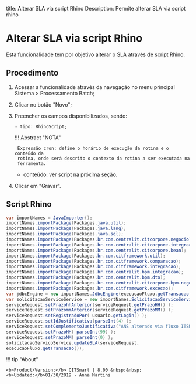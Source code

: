 title: Alterar SLA via script Rhino
Description: Permite alterar SLA via script rhino
# Alterar SLA via script Rhino

Esta funcionalidade tem por objetivo alterar o SLA através de script Rhino.

Procedimento
------------

1. Acessar a funcionalidade através da navegação no menu principal Sistema \>
    Processamento Batch;

2. Clicar no botão "Novo";

3. Preencher os campos disponibilizados, sendo:

       - tipo: RhinoScript;
    

    !!! Abstract "NOTA"

        Expressão cron: define o horário de execução da rotina e o conteúdo da
        rotina, onde será descrito o contexto da rotina a ser executada na
        ferramenta.

   - conteúdo: ver script na próxima seção.

4. Clicar em "Gravar".

Script Rhino
------------

```java
var importNames = JavaImporter();
importNames.importPackage(Packages.java.util);
importNames.importPackage(Packages.java.lang);
importNames.importPackage(Packages.java.sql);
importNames.importPackage(Packages.br.com.centralit.citcorpore.negocio);
importNames.importPackage(Packages.br.com.centralit.citcorpore.integracao);
importNames.importPackage(Packages.br.com.centralit.citcorpore.bean);
importNames.importPackage(Packages.br.com.citframework.util);
importNames.importPackage(Packages.br.com.citframework.comparacao);
importNames.importPackage(Packages.br.com.citframework.integracao);
importNames.importPackage(Packages.br.com.centralit.bpm.integracao);
importNames.importPackage(Packages.br.com.centralit.bpm.dto);
importNames.importPackage(Packages.br.com.centralit.citcorpore.bpm.negocio);
importNames.importPackage(Packages.br.com.citframework.excecao);
var jdbcEngine = new importNames.JdbcEngine(execucaoFluxo.getTransacao(),null);
var solicitacaoServicoService = new importNames.SolicitacaoServicoServiceEjb();
serviceRequest.setPrazohhAnterior(serviceRequest.getPrazoHH() );
serviceRequest.setPrazommAnterior(serviceRequest.getPrazoMM() );
serviceRequest.setRegistradoPor( usuario.getLogin() );
serviceRequest.setIdJustificativa(parseInt(4) );
serviceRequest.setComplementoJustificativa("ANS alterado via fluxo ITSM");
serviceRequest.setPrazoHH( parseInt(99) );
serviceRequest.setPrazoMM( parseInt(0) );
solicitacaoServicoService.updateSLA(serviceRequest,
execucaoFluxo.getTransacao());
```


!!! tip "About"

    <b>Product/Version:</b> CITSmart | 8.00 &nbsp;&nbsp;
    <b>Updated:</b>01/30/2019 - Anna Martins
